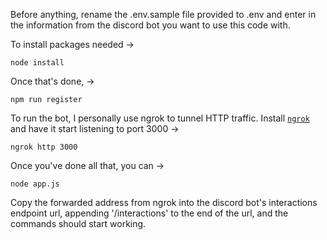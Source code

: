 Before anything, rename the .env.sample file provided to .env and enter in the information from the discord bot you want to use this code with. 

To install packages needed ->
```
node install
```

Once that's done, ->
```
npm run register
```

To run the bot, I personally use ngrok to tunnel HTTP traffic. Install [`ngrok`](https://ngrok.com/) and have it start listening to port 3000 ->
```
ngrok http 3000
```

Once you've done all that, you can ->
```
node app.js
```

Copy the forwarded address from ngrok into the discord bot's interactions endpoint url, appending '/interactions' to the end of the url, and the commands should start working.